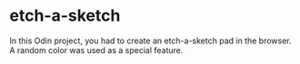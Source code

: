 # etch-a-sketch

In this Odin project, you had to create an etch-a-sketch pad in the browser. A random color was used as a special feature.